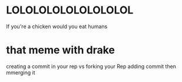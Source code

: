 # LOLOLOLOLOLOLOLOLOL
If you're a chicken would you eat humans
# that meme with drake
creating a commit in your rep 
         vs 
forking your Rep adding commit then mmerging it
